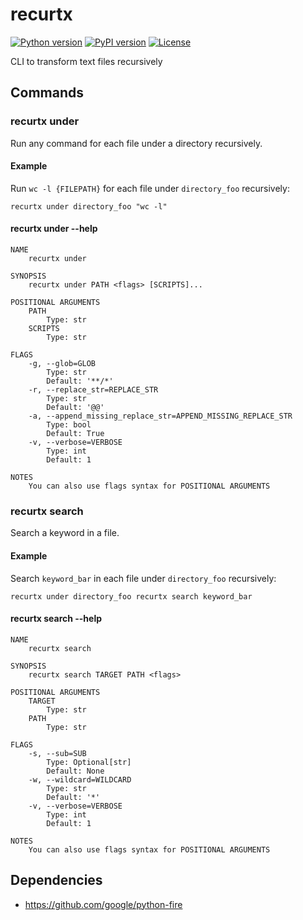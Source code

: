 # recurtx

[![Python version](https://img.shields.io/badge/python-3.6%20%7C%203.7%20%7C%203.8%20%7C%203.9-blue.svg)](https://pypi.org/project/recurtx/)
[![PyPI version](https://badge.fury.io/py/recurtx.svg)](https://badge.fury.io/py/recurtx)
[![License](https://img.shields.io/badge/license-Apache%202.0-blue.svg)](https://github.com/Minyus/recurtx/blob/main/LICENSE)

CLI to transform text files recursively

## Commands

### recurtx under

Run any command for each file under a directory recursively.

#### Example

Run `wc -l {FILEPATH}` for each file under `directory_foo` recursively:

```
recurtx under directory_foo "wc -l"
```

#### recurtx under --help

```
NAME
    recurtx under

SYNOPSIS
    recurtx under PATH <flags> [SCRIPTS]...

POSITIONAL ARGUMENTS
    PATH
        Type: str
    SCRIPTS
        Type: str

FLAGS
    -g, --glob=GLOB
        Type: str
        Default: '**/*'
    -r, --replace_str=REPLACE_STR
        Type: str
        Default: '@@'
    -a, --append_missing_replace_str=APPEND_MISSING_REPLACE_STR
        Type: bool
        Default: True
    -v, --verbose=VERBOSE
        Type: int
        Default: 1

NOTES
    You can also use flags syntax for POSITIONAL ARGUMENTS
```

### recurtx search

Search a keyword in a file.

#### Example

Search `keyword_bar` in each file under `directory_foo` recursively:

```
recurtx under directory_foo recurtx search keyword_bar
```

#### recurtx search --help

```
NAME
    recurtx search

SYNOPSIS
    recurtx search TARGET PATH <flags>

POSITIONAL ARGUMENTS
    TARGET
        Type: str
    PATH
        Type: str

FLAGS
    -s, --sub=SUB
        Type: Optional[str]
        Default: None
    -w, --wildcard=WILDCARD
        Type: str
        Default: '*'
    -v, --verbose=VERBOSE
        Type: int
        Default: 1

NOTES
    You can also use flags syntax for POSITIONAL ARGUMENTS
```

## Dependencies

- https://github.com/google/python-fire
